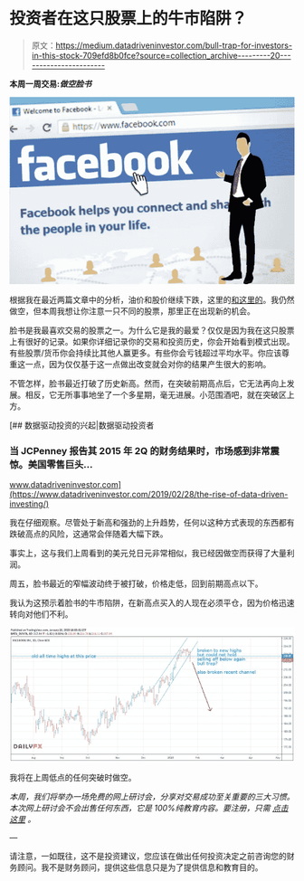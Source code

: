 # 投资者在这只股票上的牛市陷阱？

> 原文：<https://medium.datadriveninvestor.com/bull-trap-for-investors-in-this-stock-709efd8b0fce?source=collection_archive---------20----------------------->

**本周一周交易:*做空脸书***

![](img/9da0f15243e12b9fabb3fd9917bff51e.png)

根据我在最近两篇文章中的分析，油价和股价继续下跌，这里的[和这里的](https://mangrovetrading.com/oil-and-bp/)。我仍然做空，但本周我想让你注意一只不同的股票，那里正在出现新的机会。

脸书是我最喜欢交易的股票之一。为什么它是我的最爱？仅仅是因为我在这只股票上有很好的记录。如果你详细记录你的交易和投资历史，你会开始看到模式出现。有些股票/货币你会持续比其他人赢更多。有些你会亏钱超过平均水平。你应该尊重这一点，因为仅仅基于这一点做出改变就会对你的结果产生很大的影响。

不管怎样，脸书最近打破了历史新高。然而，在突破前期高点后，它无法再向上发展。相反，它无所事事地坐了一个多星期，毫无进展。小范围酒吧，就在突破区上方。

[](https://www.datadriveninvestor.com/2019/02/28/the-rise-of-data-driven-investing/) [## 数据驱动投资的兴起|数据驱动投资者

### 当 JCPenney 报告其 2015 年 2Q 的财务结果时，市场感到非常震惊。美国零售巨头…

www.datadriveninvestor.com](https://www.datadriveninvestor.com/2019/02/28/the-rise-of-data-driven-investing/) 

我在仔细观察。尽管处于新高和强劲的上升趋势，任何以这种方式表现的东西都有跌破高点的风险，这通常会伴随着大幅下跌。

事实上，这与我们上周看到的美元兑日元非常相似，我已经因做空而获得了大量利润。

周五，脸书最近的窄幅波动终于被打破，价格走低，回到前期高点以下。

我认为这预示着脸书的牛市陷阱，在新高点买入的人现在必须平仓，因为价格迅速转向对他们不利。

![](img/bfd0cb8e201fc5f826bf9b79ae7a6574.png)

我将在上周低点的任何突破时做空。

*本周，我们将举办一场免费的网上研讨会，分享对交易成功至关重要的三大习惯。本次网上研讨会不会出售任何东西，它是 100%纯教育内容。要注册，只需* [*点击这里*](https://go.mangrovetrading.com/webinar) *。*

*—*

请注意，一如既往，这不是投资建议，您应该在做出任何投资决定之前咨询您的财务顾问。我不是财务顾问，提供这些信息只是为了提供信息和教育目的。